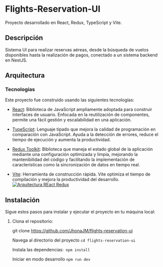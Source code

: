 # Flights-Reservation-UI

Proyecto desarrollado en React, Redux, TypeScript y Vite.

## Descripción

Sistema UI para realizar reservas aéreas, desde la búsqueda de vuelos disponibles hasta la realización de pagos, conectado a un sistema backend en NestJS.

## Arquitectura

### Tecnologías

Este proyecto fue construido usando las siguientes tecnologías:

- [React](https://reactjs.org/): Biblioteca de JavaScript ampliamente adoptada para construir interfaces de usuario. Enfocada en la reutilización de componentes, permite una fácil gestión y escalabilidad en una aplicación.

- [TypeScript](https://www.typescriptlang.org/): Lenguaje tipado que mejora la calidad de programación en comparación con JavaScript. Ayuda a la detección de errores, reduce el tiempo de ejecución y aumenta la productividad.

- [Redux Toolkit](https://redux-toolkit.js.org/): Biblioteca que maneja el estado global de la aplicación mediante una configuración optimizada y limpia, mejorando la mantenibilidad del código y facilitando la implementación de características como la sincronización de datos en tiempo real.

- [Vite](https://vitejs.dev/): Herramienta de construcción rápida. Vite optimiza el tiempo de compilación y mejora la productividad del desarrollo.
[![Arquitectura REact Redux](https://i.postimg.cc/YS53DnWY/Actions.png "Arquitectura REact Redux")](https://i.postimg.cc/YS53DnWY/Actions.png "Arquitectura REact Redux")
## Instalación

Sigue estos pasos para instalar y ejecutar el proyecto en tu máquina local:

1. Clona el repositorio:

   git clone https://github.com/JhonaJM/flights-reservation-ui
   
   Navega al directorio del proyecto  `cd flights-reservation-ui`
  
   Instala las dependencias:` npm install`
   
   Iniciar en modo desarrollo `npm run dev`
